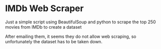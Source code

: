 # IMDb Web Scraper

Just a simple script using BeautifulSoup and python to scrape the top 250 movies from IMDb to create a dataset

After emailing them, it seems they do not allow web scraping, so unfortunately the dataset has to be taken down.

